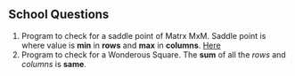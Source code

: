 ## School Questions
1. Program to check for a saddle point of Matrx MxM.
Saddle point is where value is **min** in **rows** and **max** in **columns**.
 [Here](SaddlePoint.java)
1. Program to check for a Wonderous Square. The **sum** of all the *rows* and *columns* is **same**.